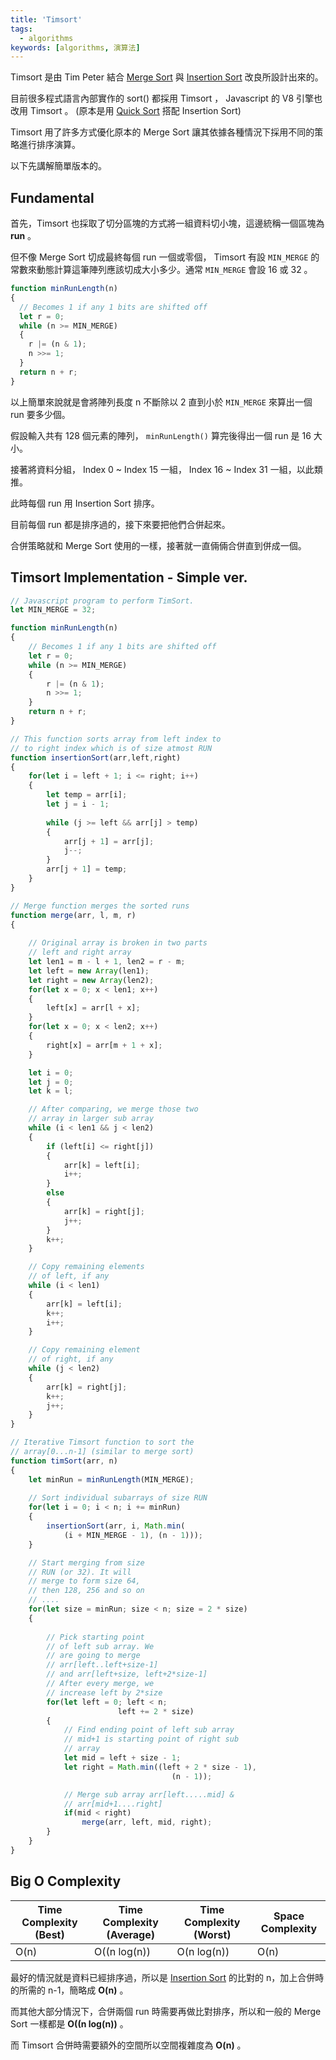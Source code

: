 ```yaml
---
title: 'Timsort'
tags:
  - algorithms
keywords: [algorithms, 演算法]
---
```


Timsort 是由 Tim Peter 結合 [Merge Sort](./15-merge-sort.md) 與 [Insertion Sort](./14-insertion-sort.md) 改良所設計出來的。

目前很多程式語言內部實作的 sort() 都採用 Timsort ， Javascript 的 V8 引擎也改用 Timsort 。 (原本是用 [Quick Sort](./16-quick-sort.md) 搭配 Insertion Sort)

Timsort 用了許多方式優化原本的 Merge Sort 讓其依據各種情況下採用不同的策略進行排序演算。

以下先講解簡單版本的。

## Fundamental

首先，Timsort 也採取了切分區塊的方式將一組資料切小塊，這邊統稱一個區塊為 **run** 。

但不像 Merge Sort 切成最終每個 run 一個或零個， Timsort 有設 `MIN_MERGE` 的常數來動態計算這筆陣列應該切成大小多少。通常 `MIN_MERGE` 會設 16 或 32 。

```js
function minRunLength(n)
{
  // Becomes 1 if any 1 bits are shifted off
  let r = 0;
  while (n >= MIN_MERGE)
  {
    r |= (n & 1);
    n >>= 1;
  }
  return n + r;
}
```

以上簡單來說就是會將陣列長度 n 不斷除以 2 直到小於 `MIN_MERGE` 來算出一個 run 要多少個。

假設輸入共有 128 個元素的陣列， `minRunLength()` 算完後得出一個 run 是 16 大小。

接著將資料分組， Index 0 ~ Index 15 一組， Index 16 ~ Index 31 一組，以此類推。

此時每個 run 用 Insertion Sort 排序。

目前每個 run 都是排序過的，接下來要把他們合併起來。

合併策略就和 Merge Sort 使用的一樣，接著就一直倆倆合併直到併成一個。

## Timsort Implementation - Simple ver.

```js
// Javascript program to perform TimSort.
let MIN_MERGE = 32;

function minRunLength(n)
{
	// Becomes 1 if any 1 bits are shifted off
	let r = 0;
	while (n >= MIN_MERGE)
	{
		r |= (n & 1);
		n >>= 1;
	}
	return n + r;
}

// This function sorts array from left index to
// to right index which is of size atmost RUN
function insertionSort(arr,left,right)
{
	for(let i = left + 1; i <= right; i++)
	{
		let temp = arr[i];
		let j = i - 1;
		
		while (j >= left && arr[j] > temp)
		{
			arr[j + 1] = arr[j];
			j--;
		}
		arr[j + 1] = temp;
	}
}

// Merge function merges the sorted runs
function merge(arr, l, m, r)
{
	
	// Original array is broken in two parts
	// left and right array
	let len1 = m - l + 1, len2 = r - m;
	let left = new Array(len1);
	let right = new Array(len2);
	for(let x = 0; x < len1; x++)
	{
		left[x] = arr[l + x];
	}
	for(let x = 0; x < len2; x++)
	{
		right[x] = arr[m + 1 + x];
	}

	let i = 0;
	let j = 0;
	let k = l;

	// After comparing, we merge those two
	// array in larger sub array
	while (i < len1 && j < len2)
	{
		if (left[i] <= right[j])
		{
			arr[k] = left[i];
			i++;
		}
		else
		{
			arr[k] = right[j];
			j++;
		}
		k++;
	}

	// Copy remaining elements
	// of left, if any
	while (i < len1)
	{
		arr[k] = left[i];
		k++;
		i++;
	}

	// Copy remaining element
	// of right, if any
	while (j < len2)
	{
		arr[k] = right[j];
		k++;
		j++;
	}
}

// Iterative Timsort function to sort the
// array[0...n-1] (similar to merge sort)
function timSort(arr, n)
{
	let minRun = minRunLength(MIN_MERGE);
		
	// Sort individual subarrays of size RUN
	for(let i = 0; i < n; i += minRun)
	{
		insertionSort(arr, i, Math.min(
			(i + MIN_MERGE - 1), (n - 1)));
	}

	// Start merging from size
	// RUN (or 32). It will
	// merge to form size 64,
	// then 128, 256 and so on
	// ....
	for(let size = minRun; size < n; size = 2 * size)
	{
		
		// Pick starting point
		// of left sub array. We
		// are going to merge
		// arr[left..left+size-1]
		// and arr[left+size, left+2*size-1]
		// After every merge, we
		// increase left by 2*size
		for(let left = 0; left < n;
						left += 2 * size)
		{
			// Find ending point of left sub array
			// mid+1 is starting point of right sub
			// array
			let mid = left + size - 1;
			let right = Math.min((left + 2 * size - 1),
									(n - 1));

			// Merge sub array arr[left.....mid] &
			// arr[mid+1....right]
			if(mid < right)
				merge(arr, left, mid, right);
		}
	}
}
```

## Big O Complexity

| Time Complexity (Best) | Time Complexity (Average) | Time Complexity (Worst) | Space Complexity |
|---|---|---|---|
| O(n) | O((n log(n)) | O(n log(n)) | O(n) |

最好的情況就是資料已經排序過，所以是 [Insertion Sort](./14-insertion-sort.md) 的比對的 n，加上合併時的所需的 n-1，簡略成 **O(n)** 。

而其他大部分情況下，合併兩個 run 時需要再做比對排序，所以和一般的 Merge Sort 一樣都是 **O((n log(n))** 。

而 Timsort 合併時需要額外的空間所以空間複雜度為 **O(n)** 。
